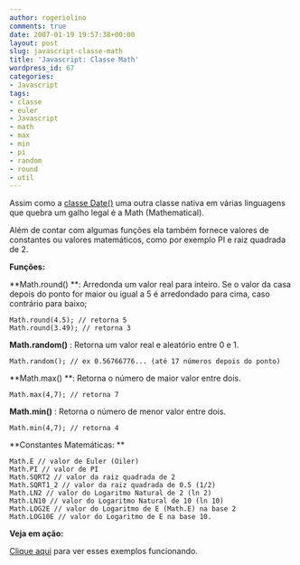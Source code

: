 ```yaml
---
author: rogeriolino
comments: true
date: 2007-01-19 19:57:38+00:00
layout: post
slug: javascript-classe-math
title: 'Javascript: Classe Math'
wordpress_id: 67
categories:
- Javascript
tags:
- classe
- euler
- Javascript
- math
- max
- min
- pi
- random
- round
- util
---
```


Assim como a [classe Date()](http://rogeriolino.com/2007/01/11/javascript-classe-date/) uma outra classe nativa em várias linguagens que quebra um galho legal é a Math (Mathematical).

Além de contar com algumas funções ela também fornece valores de constantes ou valores matemáticos, como por exemplo PI e raiz quadrada de 2.

**Funções:**

**Math.round() **: Arredonda um valor real para inteiro. Se o valor da casa depois do ponto for maior ou igual a 5 é arredondado para cima, caso contrário para baixo;


    
    
    Math.round(4.5); // retorna 5
    Math.round(3.49); // retorna 3
    



**Math.random()** : Retorna um valor real e aleatório entre 0 e 1.


    
    
    Math.random(); // ex 0.56766776... (até 17 números depois do ponto)
    



**Math.max() **: Retorna o número de maior valor entre dois.


    
    
    Math.max(4,7); // retorna 7
    



**Math.min()** : Retorna o número de menor valor entre dois.

    
    
    Math.min(4,7); // retorna 4
    



**Constantes Matemáticas: **

    
    
    Math.E // valor de Euler (Oiler)
    Math.PI // valor de PI
    Math.SQRT2 // valor da raiz quadrada de 2
    Math.SQRT1_2 // valor da raiz quadrada de 0.5 (1/2)
    Math.LN2 // valor do Logaritmo Natural de 2 (ln 2)
    Math.LN10 // valor do Logaritmo Natural de 10 (ln 10)
    Math.LOG2E // valor do Logaritmo de E (Math.E) na base 2
    Math.LOG10E // valor do Logaritmo de E na base 10.
    



**Veja em ação:**

[Clique aqui](http://dev.rogeriolino.com/exemplos/javascript/math/index.html) para ver esses exemplos funcionando.

